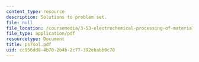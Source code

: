 ```yaml
---
content_type: resource
description: Solutions to problem set.
file: null
file_location: /coursemedia/3-53-electrochemical-processing-of-materials-spring-2001/cc956dd84b702b4b2c77392ebabb0c70_ps7sol.pdf
file_type: application/pdf
resourcetype: Document
title: ps7sol.pdf
uid: cc956dd8-4b70-2b4b-2c77-392ebabb0c70
---
```


